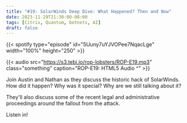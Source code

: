 ```yaml
---
title: "#19: SolarWinds Deep Dive: What Happened? Then and Now"
date: 2023-11-29T21:30:00-08:00
tags: [Citrix, Quantum, botnets, AI]
draft: false
---
```


{{< spotify type="episode" id="5Uuny7uYJVOPee7NqacLge" width="100%" height="250" >}}

{{< audio src="https://s3.tebi.io/rop-lobsters/ROP-E19.mp3" class="something" caption="ROP-E19: HTML5 Audio ^" >}}

Join Austin and Nathan as they discuss the historic hack of SolarWinds. How did it happen? Why was it special? Why are we still talking about it? 

They'll also discuss some of the recent legal and administrative proceedings around the fallout from the attack. 

Listen in!


